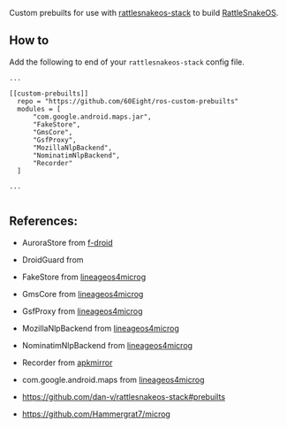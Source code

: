 Custom prebuilts for use with [rattlesnakeos-stack](https://github.com/dan-v/rattlesnakeos-stack) to build [RattleSnakeOS](https://github.com/RattlesnakeOS).

## How to
Add the following to end of your `rattlesnakeos-stack` config file.
```
...

[[custom-prebuilts]]
  repo = "https://github.com/60Eight/ros-custom-prebuilts"
  modules = [
      "com.google.android.maps.jar",
      "FakeStore",
      "GmsCore",
      "GsfProxy",
      "MozillaNlpBackend",
      "NominatimNlpBackend",
      "Recorder"
  ]

...
  
```

## References:
- AuroraStore from [f-droid](https://f-droid.org/en/packages/com.aurora.store/)
- DroidGuard from 
- FakeStore from [lineageos4microg](https://github.com/lineageos4microg/android_prebuilts_prebuiltapks/tree/master/FakeStore)
- GmsCore from [lineageos4microg](https://github.com/lineageos4microg/android_prebuilts_prebuiltapks/tree/master/GmsCore)
- GsfProxy from [lineageos4microg](https://github.com/lineageos4microg/android_prebuilts_prebuiltapks/tree/master/GsfProxy)
- MozillaNlpBackend from [lineageos4microg](https://github.com/lineageos4microg/android_prebuilts_prebuiltapks/tree/master/MozillaNlpBackend)
- NominatimNlpBackend from [lineageos4microg](https://github.com/lineageos4microg/android_prebuilts_prebuiltapks/tree/master/NominatimNlpBackend)
- Recorder from [apkmirror](https://www.apkmirror.com/wp-content/themes/APKMirror/download.php?id=663426)
- com.google.android.maps from [lineageos4microg](https://github.com/lineageos4microg/android_prebuilts_prebuiltapks/tree/master/com.google.android.maps)

- https://github.com/dan-v/rattlesnakeos-stack#prebuilts
- https://github.com/Hammergrat7/microg
